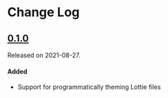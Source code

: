 # Change Log
## [0.1.0](https://github.com/stash-sso/meta-lottie-android/tag/0.1.0)
Released on 2021-08-27.
#### Added
- Support for programmatically theming Lottie files
